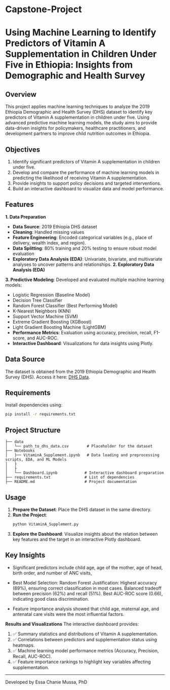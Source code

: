 # Capstone-Project
# Using Machine Learning to Identify Predictors of Vitamin A Supplementation in Children Under Five in Ethiopia: Insights from Demographic and Health Survey

## Overview
This project applies machine learning techniques to analyze the 2019 Ethiopia Demographic and Health Survey (DHS) dataset to identify key predictors of Vitamin A supplementation in children under five. Using advanced predictive machine learning models, the study aims to provide data-driven insights for policymakers, healthcare practitioners, and development partners to improve child nutrition outcomes in Ethiopia.

## Objectives
1. Identify significant predictors of Vitamin A supplementation in children under five.
2. Develop and compare the performance of machine learning models in predicting the likelihood of receiving 
   Vitamin A supplementation.
3. Provide insights to support policy decisions and targeted interventions.
4. Build an interactive dashboard to visualize data and model performance.

## Features
**1. Data Preparation**
- **Data Source**: 2019 Ethiopia DHS dataset
- **Cleaning**: Handled missing values
- **Feature Engineering**: Encoded categorical variables (e.g., place of delivery, wealth index, and region).
- **Data Splitting**: 80% training and 20% testing to ensure robust model evaluation
- **Exploratory Data Analysis (EDA)**: Univariate, bivariate, and multivariate analyses to uncover patterns and relationships.
**2. Exploratory Data Analysis (EDA)**

**3. Predictive Modeling**:
Developed and evaluated multiple machine learning models:
- Logistic Regression (Baseline Model)
- Decision Tree Classifier
- Random Forest Classifier (Best Performing Model)
- K-Nearest Neighbors (KNN)
- Support Vector Machine (SVM)
- Extreme Gradient Boosting (XGBoost)
- Light Gradient Boosting Machine (LightGBM)
- **Performance Metrics**: Evaluation using accuracy, precision, recall, F1-score, and AUC-ROC.
- **Interactive Dashboard**: Visualizations for data insights using Plotly.

## Data Source
The dataset is obtained from the 2019 Ethiopia Demographic and Health Survey (DHS). Access it here: [DHS Data](https://dhsprogram.com/methodology/survey/survey-display-551.cfm).

## Requirements
Install dependencies using:
```bash
pip install -r requirements.txt
```

## Project Structure
```
├── data
│   └── path_to_dhs_data.csv        # Placeholder for the dataset
├── Notebooks
│   ├── VitaminA_Supplement.ipynb   # Data loading and preprocessing scripts, EDA, and ML Models
│   ├    
│   ├            
│   └── Dashboard.ipynb            # Interactive dashboard preparation
├── requirements.txt               # List of dependencies
├── README.md                      # Project documentation
```

## Usage
1. **Prepare the Dataset**: Place the DHS dataset in the same directory.
2. **Run the Project**:
    ```bash
    python VitaminA_Supplement.py
    ```
3. **Explore the Dashboard**: Visualize insights about the relation between key features and the target in an interactive Plotly dashboard.

## Key Insights
- Significant predictors include child age, age of the mother, age of head, birth order, and number of ANC visits, 
- Best Model Selection: Random Forest
Justification:
Highest accuracy (69%), ensuring correct classification in most cases.
Balanced tradeoff between precision (62%) and recall (51%).
Best AUC-ROC score (0.66), indicating good class discrimination.

- Feature importance analysis showed that child age, maternal age, and antenatal care visits were the most influential factors.
  
**Results and Visualizations**
The interactive dashboard provides:
1. ✅ Summary statistics and distributions of Vitamin A supplementation.
2. ✅ Correlations between predictors and supplementation status using heatmaps.
3. ✅ Machine learning model performance metrics (Accuracy, Precision, Recall, AUC-ROC).
4. ✅ Feature importance rankings to highlight key variables affecting supplementation.
---
Developed by Essa Chanie Mussa, PhD
